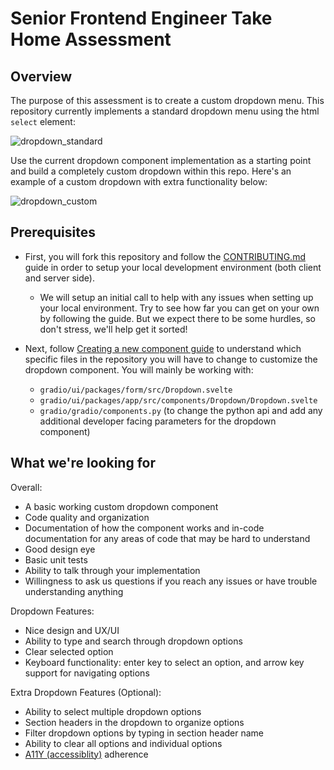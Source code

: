 # Senior Frontend Engineer Take Home Assessment

## Overview

The purpose of this assessment is to create a custom dropdown menu. This repository currently implements a standard dropdown menu using the html `select` element:

![dropdown_standard](https://user-images.githubusercontent.com/12725292/215598524-f4a628a4-13ca-4d9a-a2c3-9c0c0fc5b938.gif)



Use the current dropdown component implementation as a starting point and build a completely custom dropdown within this repo. Here's an example of a custom dropdown with extra functionality below:

![dropdown_custom](https://user-images.githubusercontent.com/12725292/215598540-7ece725b-0bb8-4fca-84cd-126fbffc8198.gif)


## Prerequisites

* First, you will fork this repository and follow the [CONTRIBUTING.md](https://github.com/gradio-app/gradio/blob/main/CONTRIBUTING.md) guide in order to setup your local development environment (both client and server side).

  - We will setup an initial call to help with any issues when setting up your local environment. Try to see how far you can get on your own by following the guide. But we expect there to be some hurdles, so don't stress, we'll help get it sorted!

* Next, follow [Creating a new component guide](https://github.com/gradio-app/gradio/blob/main/CONTRIBUTING.md) to understand which specific files in the repository you will have to change to customize the dropdown component. You will mainly be working with:
  - `gradio/ui/packages/form/src/Dropdown.svelte`
  - `gradio/ui/packages/app/src/components/Dropdown/Dropdown.svelte`
  - `gradio/gradio/components.py` (to change the python api and add any additional developer facing parameters for the dropdown component)


## What we're looking for

Overall:

* A basic working custom dropdown component
* Code quality and organization
* Documentation of how the component works and in-code documentation for any areas of code that may be hard to understand
* Good design eye
* Basic unit tests
* Ability to talk through your implementation
* Willingness to ask us questions if you reach any issues or have trouble understanding anything

Dropdown Features:

* Nice design and UX/UI
* Ability to type and search through dropdown options
* Clear selected option
* Keyboard functionality: enter key to select an option, and arrow key support for navigating options

Extra Dropdown Features (Optional):
* Ability to select multiple dropdown options
* Section headers in the dropdown to organize options
* Filter dropdown options by typing in section header name
* Ability to clear all options and individual options
* [A11Y (accessiblity)](https://developer.mozilla.org/en-US/docs/Web/Accessibility) adherence 
